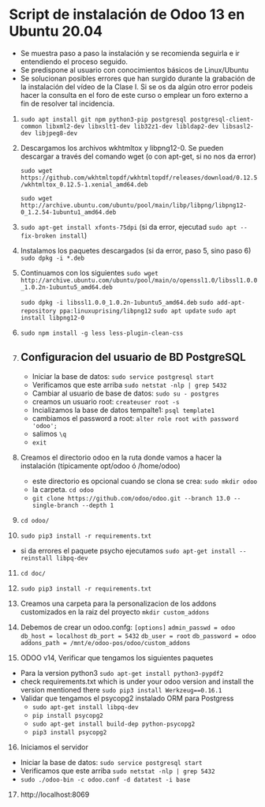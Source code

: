 # Script de instalación de Odoo 13 en Ubuntu 20.04

- Se muestra paso a paso la instalación y se recomienda seguirla e ir entendiendo el proceso seguido.
- Se predispone al usuario con conocimientos básicos de Linux/Ubuntu
- Se solucionan posibles errores que han surgido durante la grabación de la instalación del vídeo de la Clase I. Si se os da algún otro error podeis hacer la consulta en el foro de este curso o emplear un foro externo a fin de resolver tal incidencia.

1. `sudo apt install git npm python3-pip postgresql postgresql-client-common libxml2-dev libxslt1-dev lib32z1-dev libldap2-dev libsasl2-dev libjpeg8-dev`

2. Descargamos los archivos wkhtmltox y libpng12-0. Se pueden descargar a través del comando wget (o con apt-get, si no nos da error)

   `sudo wget https://github.com/wkhtmltopdf/wkhtmltopdf/releases/download/0.12.5/wkhtmltox_0.12.5-1.xenial_amd64.deb`

   `sudo wget http://archive.ubuntu.com/ubuntu/pool/main/libp/libpng/libpng12-0_1.2.54-1ubuntu1_amd64.deb`

3. `sudo apt-get install xfonts-75dpi` (si da error, ejecutad `sudo apt --fix-broken install`)

4. Instalamos los paquetes descargados (si da error, paso 5, sino paso 6)
   `sudo dpkg -i *.deb` 

5. Continuamos con los siguientes
   `sudo wget http://archive.ubuntu.com/ubuntu/pool/main/o/openssl1.0/libssl1.0.0_1.0.2n-1ubuntu5_amd64.deb`

   `sudo dpkg -i libssl1.0.0_1.0.2n-1ubuntu5_amd64.deb`
   `sudo add-apt-repository ppa:linuxuprising/libpng12`
   `sudo apt update`
   `sudo apt install libpng12-0`

6. `sudo npm install -g less less-plugin-clean-css`

7. ## Configuracion del usuario de BD PostgreSQL
   - Iniciar la base de datos: `sudo service postgresql start`  
   - Verificamos que este arriba `sudo netstat -nlp | grep 5432` 
   - Cambiar al usuario de base de datos: `sudo su - postgres` 
   - creamos un usuario root: `createuser root -s`
   - Incializamos la base de datos tempalte1: `psql template1`
   - cambiamos el password a root: `alter role root with password 'odoo';`
   - salimos `\q`
   - `exit` 
 
8. Creamos el directorio odoo en la ruta donde vamos a hacer la instalación (típicamente opt/odoo ó /home/odoo)
   - este directorio es opcional cuando se clona se crea:  `sudo mkdir odoo`  
   - la carpeta. `cd odoo`
   - `git clone https://github.com/odoo/odoo.git --branch 13.0 --single-branch --depth 1`

9. `cd odoo/`

10. `sudo pip3 install -r requirements.txt` 
   - si da errores el paquete psycho ejecutamos `sudo apt-get install --reinstall libpq-dev`

11. `cd doc/`

12. `sudo pip3 install -r requirements.txt` 

13. Creamos una carpeta para la personalizacion de los addons customizados en la raiz del proyecto
   `mkdir custom_addons`

14. Debemos de crear un odoo.confg:
   `[options]`
   `admin_passwd = odoo`
   `db_host = localhost`
   `db_port = 5432`
   `db_user = root`
   `db_password = odoo`
   `addons_path = /mnt/e/odoo-pos/odoo/custom_addons`

15. ODOO v14, Verificar que tengamos los siguientes paquetes
   - Para la version python3 `sudo apt-get install python3-pypdf2`
   - check requirements.txt which is under your odoo version and install the version mentioned there `sudo pip3 install Werkzeug==0.16.1`
   - Validar que tengamos el psycopg2 instalado ORM para Postgress
      - `sudo apt-get install libpq-dev`
      - `pip install psycopg2`
      - `sudo apt-get install build-dep python-psycopg2`
      - `pip3 install psycopg2`

16. Iniciamos el servidor
   - Iniciar la base de datos: `sudo service postgresql start`  
   - Verificamos que este arriba `sudo netstat -nlp | grep 5432` 
   - `sudo ./odoo-bin -c odoo.conf -d datatest -i base`

17. http://localhost:8069


